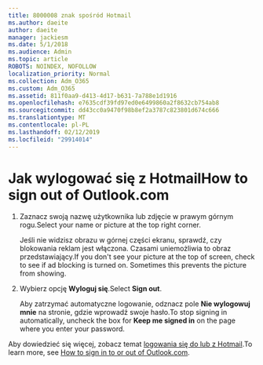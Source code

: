 ```yaml
---
title: 8000008 znak spośród Hotmail
ms.author: daeite
author: daeite
manager: jackiesm
ms.date: 5/1/2018
ms.audience: Admin
ms.topic: article
ROBOTS: NOINDEX, NOFOLLOW
localization_priority: Normal
ms.collection: Adm_O365
ms.custom: Adm_O365
ms.assetid: 811f0aa9-d413-4d17-b631-7a788e1d1916
ms.openlocfilehash: e7635cdf39fd97ed0e6499860a2f8632cb754ab8
ms.sourcegitcommit: dd43cc0a9470f98b8ef2a3787c823801d674c666
ms.translationtype: MT
ms.contentlocale: pl-PL
ms.lasthandoff: 02/12/2019
ms.locfileid: "29914014"
---
```

# <a name="how-to-sign-out-of-outlookcom"></a><span data-ttu-id="04533-102">Jak wylogować się z Hotmail</span><span class="sxs-lookup"><span data-stu-id="04533-102">How to sign out of Outlook.com</span></span>

1. <span data-ttu-id="04533-103">Zaznacz swoją nazwę użytkownika lub zdjęcie w prawym górnym rogu.</span><span class="sxs-lookup"><span data-stu-id="04533-103">Select your name or picture at the top right corner.</span></span>
    
    <span data-ttu-id="04533-p101">Jeśli nie widzisz obrazu w górnej części ekranu, sprawdź, czy blokowania reklam jest włączona. Czasami uniemożliwia to obraz przedstawiający.</span><span class="sxs-lookup"><span data-stu-id="04533-p101">If you don't see your picture at the top of screen, check to see if ad blocking is turned on. Sometimes this prevents the picture from showing.</span></span>
    
2. <span data-ttu-id="04533-106">Wybierz opcję **Wyloguj się**.</span><span class="sxs-lookup"><span data-stu-id="04533-106">Select **Sign out**.</span></span> 
    
    <span data-ttu-id="04533-107">Aby zatrzymać automatyczne logowanie, odznacz pole **Nie wylogowuj mnie** na stronie, gdzie wprowadź swoje hasło.</span><span class="sxs-lookup"><span data-stu-id="04533-107">To stop signing in automatically, uncheck the box for **Keep me signed in** on the page where you enter your password.</span></span> 
    
<span data-ttu-id="04533-108">Aby dowiedzieć się więcej, zobacz temat [logowania się do lub z Hotmail](https://go.microsoft.com/fwlink/p/?linkid=873113).</span><span class="sxs-lookup"><span data-stu-id="04533-108">To learn more, see [How to sign in to or out of Outlook.com](https://go.microsoft.com/fwlink/p/?linkid=873113).</span></span>
  


